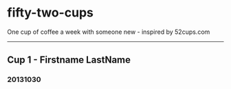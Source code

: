 fifty-two-cups
==============

One cup of coffee a week with someone new - inspired by 52cups.com


---

## Cup 1 - Firstname LastName
### 20131030
